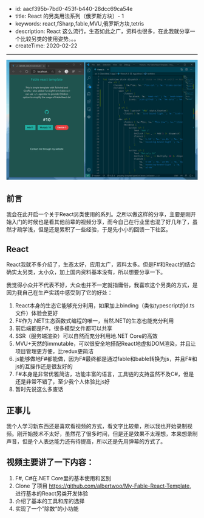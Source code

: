 - id: aacf395b-7bd0-453f-b440-28dcc69ca54e
- title: React 的另类用法系列（俄罗斯方块）- 1
- keywords: react,fSharp,fable,MVU,俄罗斯方块,tetris
- description: React 这么流行，生态如此之广，资料也很多，在此我就分享一个比较另类的使用姿势。。。
- createTime: 2020-02-22
---


![number](./number.jpg)


## 前言


我会在此开启一个关于React另类使用的系列。之所以做这样的分享，主要是刚开始入门的时候也是看其他前辈的视频分享，而今自己在行业里也混了好几年了，虽然才疏学浅，但是还是累积了一些经验，于是先小小的回馈一下社区。



## React


React我就不多介绍了，生态太好，应用太广，资料太多。但是F#和React的结合确实太另类，太小众，加上国内资料基本没有，所以想要分享一下。

我觉得小众并不代表不好，大众也并不一定就指庸俗，我喜欢这个另类的方式，是因为我自己在生产实践中感受到了它的好处：

1. React本身的生态它能够充分利用，如果加上binding（类似typescript的d.ts文件）体验会更好
2. F#作为.NET生态函数式编程的唯一，当然.NET的生态也能充分利用
3. 前后端都是F#，很多模型文件都可以共享
4. SSR（服务端渲染）可以自然而充分利用地.NET Core的高效
5. MVU+天然的immutable，可以很安全地搭配React地虚拟DOM渲染，并且让项目管理更方便，比redux更简洁
6. js能够做地F#都能做，因为F#最终都是通过fable和bable转换为js，并且F#和js的互操作还是很友好的
7. F#本身是非常优雅简洁，功能丰富的语言，工具链的支持虽然不及C#，但是还是非常不错了，至少我个人体验比js好
8. 暂时先说这么多废话


## 正事儿


我个人学习新东西还是喜欢看视频的方式，看文字比较晕，所以我也开始录制视频。刚开始技术不太好，虽然花了很多时间，但是还是效果不太理想，本来想录制声音，但是个人表达能力还有待提高，所以还是先用弹幕的方式了。


## 视频主要讲了一下内容：

1. F#, C#在.NET Core里的基本使用和区别
2. Clone 了项目 https://github.com/albertwoo/My-Fable-React-Template, 进行基本的React另类开发体验
3. 介绍了基本的工具和库的选择
4. 实现了一个”除数“的小功能